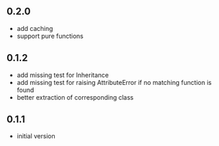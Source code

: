 ## 0.2.0
- add caching
- support pure functions

## 0.1.2
- add missing test for Inheritance
- add missing test for raising AttributeError if no matching function is found
- better extraction of corresponding class

## 0.1.1
- initial version